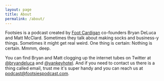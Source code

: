 ```yaml
---
layout: page
title: About
permalink: /about/
---
```

Footsies is a podcast created by [Foot Cardigan](http://www.footcardigan.com) co-founders Bryan DeLuca and Matt McClard. Sometimes they talk about making socks and business-y things. Sometimes it might get real weird. One thing is certain: Nothing is certain. Mmmm, deep. 

You can find Bryan and Matt clogging up the internet tubes on Twitter at [@bryandeluca](https://twitter.com/bryandeluca) and [@yankeyhotel](https://twitter.com/yankeyhotel). And if you need to contact us there is a thing called email, trust me it's super handy and you can reach us at [podcast@footsiespodcast.com](mailto:podcast@footsiespodcast.com).
